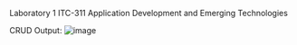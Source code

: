 Laboratory 1 ITC-311
Application Development and Emerging Technologies

CRUD Output:
![image](https://github.com/K1ngJJ/Lab1_Crud/assets/144676325/1f19cf34-ff16-4469-92db-3cbf1267fdd1)

